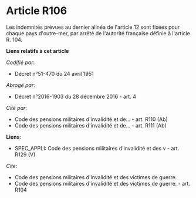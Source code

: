 # Article R106

Les indemnités prévues au dernier alinéa de l'article 12 sont fixées pour chaque pays d'outre-mer, par arrêté de l'autorité
française définie à l'article R. 104.

**Liens relatifs à cet article**

_Codifié par_:

  - Décret n°51-470 du 24 avril 1951

_Abrogé par_:

  - Décret n°2016-1903 du 28 décembre 2016 - art. 4

_Cité par_:

  - Code des pensions militaires d'invalidité et de... - art. R110 (Ab)
  - Code des pensions militaires d'invalidité et de... - art. R111 (Ab)

**Liens**:

  - SPEC_APPLI: Code des pensions militaires d'invalidité et des v - art. R129 (V)

_Cite_:

  - Code des pensions militaires d'invalidité et des victimes de guerre.
  - Code des pensions militaires d'invalidité et des victimes de guerre. - art. R104

